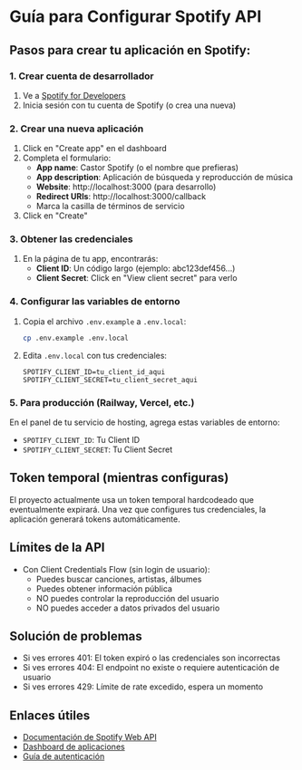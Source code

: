 # Guía para Configurar Spotify API

## Pasos para crear tu aplicación en Spotify:

### 1. Crear cuenta de desarrollador
1. Ve a [Spotify for Developers](https://developer.spotify.com/dashboard)
2. Inicia sesión con tu cuenta de Spotify (o crea una nueva)

### 2. Crear una nueva aplicación
1. Click en "Create app" en el dashboard
2. Completa el formulario:
   - **App name**: Castor Spotify (o el nombre que prefieras)
   - **App description**: Aplicación de búsqueda y reproducción de música
   - **Website**: http://localhost:3000 (para desarrollo)
   - **Redirect URIs**: http://localhost:3000/callback
   - Marca la casilla de términos de servicio
3. Click en "Create"

### 3. Obtener las credenciales
1. En la página de tu app, encontrarás:
   - **Client ID**: Un código largo (ejemplo: abc123def456...)
   - **Client Secret**: Click en "View client secret" para verlo

### 4. Configurar las variables de entorno
1. Copia el archivo `.env.example` a `.env.local`:
   ```bash
   cp .env.example .env.local
   ```

2. Edita `.env.local` con tus credenciales:
   ```
   SPOTIFY_CLIENT_ID=tu_client_id_aqui
   SPOTIFY_CLIENT_SECRET=tu_client_secret_aqui
   ```

### 5. Para producción (Railway, Vercel, etc.)
En el panel de tu servicio de hosting, agrega estas variables de entorno:
- `SPOTIFY_CLIENT_ID`: Tu Client ID
- `SPOTIFY_CLIENT_SECRET`: Tu Client Secret

## Token temporal (mientras configuras)
El proyecto actualmente usa un token temporal hardcodeado que eventualmente expirará. 
Una vez que configures tus credenciales, la aplicación generará tokens automáticamente.

## Límites de la API
- Con Client Credentials Flow (sin login de usuario):
  - Puedes buscar canciones, artistas, álbumes
  - Puedes obtener información pública
  - NO puedes controlar la reproducción del usuario
  - NO puedes acceder a datos privados del usuario

## Solución de problemas
- Si ves errores 401: El token expiró o las credenciales son incorrectas
- Si ves errores 404: El endpoint no existe o requiere autenticación de usuario
- Si ves errores 429: Límite de rate excedido, espera un momento

## Enlaces útiles
- [Documentación de Spotify Web API](https://developer.spotify.com/documentation/web-api)
- [Dashboard de aplicaciones](https://developer.spotify.com/dashboard)
- [Guía de autenticación](https://developer.spotify.com/documentation/web-api/tutorials/getting-started)